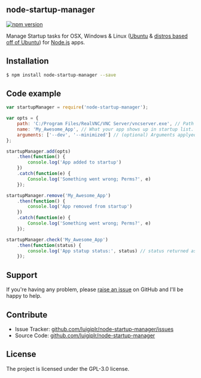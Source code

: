 node-startup-manager
--------------

[![npm version](https://badge.fury.io/js/node-startup-manager.svg)](http://badge.fury.io/js/node-startup-manager)


Manage Startup tasks for OSX, Windows & Linux ([Ubuntu](http://www.ubuntu.com) & [distros based off of Ubuntu](http://www.omgubuntu.co.uk/2014/06/5-ubuntu-based-distros-better-than-the-real-thing)) for [Node.js](http://nodejs.org) apps.

Installation
-------

```bash
$ npm install node-startup-manager --save
```

Code example
-------

```js
var startupManager = require('node-startup-manager');

var opts = {
    path: 'C:/Program Files/RealVNC/VNC Server/vncserver.exe', // Path to app - .exe for Windows and .app for OS X
    name: 'My_Awesome_App', // What your app shows up in startup list.
    arguments: ['--dev', '--minimized'] // (optional) Arguments applyed to app on startup (Linux & Windows only for now).
};

startupManager.add(opts)
    .then(function() {
        console.log('App added to startup')
    })
    .catch(function(e) {
        Console.log('Something went wrong; Perms?', e)
    });

startupManager.remove('My_Awesome_App')
    .then(function() {
        console.log('App removed from startup')
    })
    .catch(function(e) {
        Console.log('Something went wrong; Perms?', e)
    });

startupManager.check('My_Awesome_App')
    .then(function(status) {
        console.log('App statup status:', status) // status returned as a boolen
    });

```

Support
-------

If you're having any problem, please [raise an issue](https://github.com/luigiplr/node-startup-manager/issues/new) on GitHub and I'll  be happy to help.

Contribute
----------

- Issue Tracker: [github.com/luigiplr/node-startup-manager/issues](https://github.com/luigiplr/node-startup-manager/issues)
- Source Code: [github.com/luigiplr/node-startup-manager](https://github.com/luigiplr/node-startup-manager)



License
-------

The project is licensed under the GPL-3.0 license.
